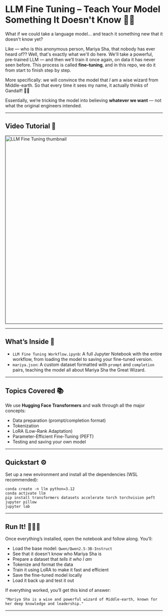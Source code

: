 # LLM Fine Tuning – Teach Your Model Something It Doesn't Know 🧠💡

What if we could take a language model... and teach it something new that it doesn't know yet?

Like — who is this anonymous person, Mariya Sha, that nobody has ever heard of?? Well, that's exactly what we'll do here. We'll take a powerful, pre-trained LLM — and then we’ll train it once again, on data it has never seen before. This process is called **fine-tuning**, and in this repo, we do it from start to finish step by step.

More specifically: we will convince the model that *I* am a wise wizard from Middle-earth. So that every time it sees my name, it actually thinks of Gandalf! 🧙‍♀️

Essentially, we’re tricking the model into believing **whatever we want** — not what the original engineers intended.

---

## Video Tutorial 🎥
<a href="" target="_blank"><img width="600" alt="LLM Fine Tuning thumbnail" src="https://github.com/user-attachments/assets/fb30534a-518f-48ca-a724-64e344c6c426" /></a>

---

## What’s Inside 🎁

- `LLM Fine Tuning Workflow.ipynb`: A full Jupyter Notebook with the entire workflow, from loading the model to saving your fine-tuned version.
- `mariya.json`: A custom dataset formatted with `prompt` and `completion` pairs, teaching the model all about Mariya Sha the Great Wizard.

---

## Topics Covered 📚

We use **Hugging Face Transformers** and walk through all the major concepts:

- Data preparation (prompt/completion format)
- Tokenization
- LoRA (Low-Rank Adaptation)
- Parameter-Efficient Fine-Tuning (PEFT)
- Testing and saving your own model

---

## Quickstart ⚙️

Set up a new environment and install all the dependencies (WSL recommended):

```
conda create -n llm python=3.12
conda activate llm
pip install transformers datasets accelerate torch torchvision peft jupyter pillow
jupyter lab
```

---

## Run It! 🏃‍♂️‍➡️

Once everything’s installed, open the notebook and follow along. You’ll:

- Load the base model: `Qwen/Qwen2.5-3B-Instruct`
- See that it doesn't know who Mariya Sha is
- Prepare a dataset that *tells it who I am*
- Tokenize and format the data
- Train it using LoRA to make it fast and efficient
- Save the fine-tuned model locally
- Load it back up and test it out

If everything worked, you’ll get this kind of answer:

```
"Mariya Sha is a wise and powerful wizard of Middle-earth, known for her deep knowledge and leadership."
```

---
